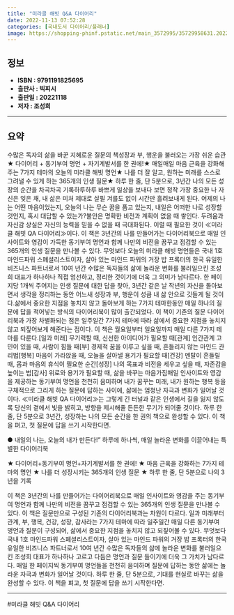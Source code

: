 ```yaml
---
title: "미라클 해빗 Q&A 다이어리"
date: 2022-11-13 07:52:28
categories: [국내도서 다이어리/플래너]
image: https://shopping-phinf.pstatic.net/main_3572995/35729958631.20221109154740.jpg
---
```


## **정보**

- **ISBN : 9791191825695**
- **출판사 : 빅피시**
- **출판일 : 20221118**
- **저자 : 조성희**

------



## **요약**

수많은 독자의 삶을 바꾼 지혜로운 질문의 책성장과 부, 행운을 불러오는 가장 쉬운 습관★ 다이어리 + 동기부여 명언 + 자기계발서를 한 권에!★ 매일매일 마음 근육을 강화해주는 7가지 테마의 오늘의 미라클 해빗 명언★ 나를 더 잘 알고, 원하는 미래를 스스로 그려낼 수 있게 하는 365개의 인생 질문★ 하루 한 줄, 단 5분으로, 3년간 나의 모든 성장의 순간을 차곡차곡 기록하루하루 바쁘게 일상을 보내다 보면 정작 가장 중요한 나 자신은 잊은 채, 내 삶은 미처 제대로 살필 겨를도 없이 시간만 흘려보내게 된다. 어제의 나는 어떤 마음이었는지, 오늘의 나는 무슨 꿈을 품고 있는지, 내일은 어떠한 나로 성장할 것인지, 혹시 대답할 수 있는가?불안은 명확한 비전과 계획이 없을 때 쌓인다. 두려움과 자신감 상실은 자신의 능력을 믿을 수 없을 때 극대화된다. 이럴 때 필요한 것이 ≪미라클 해빗 QA 다이어리≫이다. 이 책은 3년간의 나를 만들어가는 다이어리북으로 매일 인사이트와 영감이 가득한 동기부여 명언과 함께 나만의 비전을 꿈꾸고 점검할 수 있는 365개의 인생 질문을 만나볼 수 있다. 무엇보다 오늘의 미라클 해빗 명언들은 국내 1호 마인드파워 스폐셜리스트이자, 살아 있는 마인드 파워의 거장 밥 프록터의 한국 유일한 비즈니스 파트너로서 10여 년간 수많은 독자들의 삶에 놀라운 변화를 불러일으킨 조성희 대표가 하나하나 직접 엄선하고, 정리한 것이기에 더욱 그 의미가 남다르다. 한 페이지당 1개씩 주어지는 인생 질문에 대한 답을 찾아, 3년간 같은 날 작년의 자신을 돌아보면서 생각을 정리하는 동안 어느새 성장과 부, 행운이 성큼 내 삶 안으로 깃들게 될 것이다.삶에서 중요한 지점을 놓치지 않고 돌아보게 하는 7가지 테마한동안 매일 하나의 질문에 답을 적어넣는 방식의 다이어리북이 많이 출간되었다. 이 책이 기존의 질문 다이어리북과 가장 차별화되는 점은 일주일간 7가지 테마에 따라 삶에서 중요한 지점을 놓치지 않고 되짚어보게 해준다는 점이다. 이 책은 월요일부터 일요일까지 매일 다른 7가지 테마를 다룬다.[일과 미래] 무기력할 때, 신선한 아이디어가 필요할 때[관계] 인간관계 고민이 있을 때, 사람이 힘들 때[부] 경제적 꿈을 이루고 싶을 때, 흔들리지 않는 마인드 관리법[행복] 마음이 가라앉을 때, 오늘을 살아낼 용기가 필요할 때[건강] 멘탈이 흔들릴 때, 몸과 마음의 휴식이 필요한 순간[성장] 나의 목표과 비전을 세우고 싶을 때, 자존감을 높이는 법[감사] 위로와 용기가 필요할 때, 삶을 바꾸는 마음가짐매일 인사이트와 영감을 제공하는 동기부여 명언을 천천히 음미하며 내가 꿈꾸는 미래, 내가 원하는 행복 등을 구체적으로 그리게 하는 질문에 답하는 사이에, 삶에는 엄청난 자극과 변화가 일어날 것이다. ≪미라클 해빗 QA 다이어리≫는 그렇게 긴 터널과 같은 인생에서 길을 잃지 않도록 당신의 곁에서 빛을 밝히고, 방향을 제시해줄 든든한 무기가 되어줄 것이다. 하루 한 줄, 단 5분으로 3년간, 성장하는 나의 모든 순간을 한 권의 책으로 완성할 수 있다. 이 책을 펴고, 첫 질문에 답을 쓰기 시작한다면.

● 내일의 나는, 오늘의 내가 만든다!”
하루에 하나씩, 매일 놀라운 변화를 이끌어내는 특별한 다이어리북

★ 다이어리+동기부여 명언+자기계발서를 한 권에!  ★ 마음 근육을 강화하는 7가지 테마의 명언
★ 나를 더 성장시키는 365개의 인생 질문  ★ 하루 한 줄, 단 5분으로 나의 3년을 기록

이 책은 3년간의 나를 만들어가는 다이어리북으로 매일 인사이트와 영감을 주는 동기부여 명언과 함께 나만의 비전을 꿈꾸고 점검할 수 있는 365개의 인생 질문을 만나볼 수 있다. 이 책은 질문만으로 구성된 기존의 다이어리북과는 차원이 다르다. 일과 미래부터 관계, 부, 행복, 건강, 성장, 감사라는 7가지 테마에 따라 일주일간 매일 다른 동기부여 명언과 질문이 구성되어, 삶에서 중요한 지점을 놓치지 않고 되짚어볼 수 있다. 무엇보다 국내 1호 마인드파워 스폐셜리스트이자, 살아 있는 마인드 파워의 거장 밥 프록터의 한국 유일한 비즈니스 파트너로서 10여 년간 수많은 독자들의 삶에 놀라운 변화를 불러일으킨 조성희 대표가 하나하나 고르고 다듬은 명언과 질문 들이기에 더욱 그 가치가 남다르다. 매일 한 페이지씩 동기부여 명언들을 천천히 음미하며 질문에 답하는 동안 삶에는 놀라운 자극과 변화가 일어날 것이다. 하루 한 줄, 단 5분으로, 기대를 현실로 바꾸는 삶을 완성할 수 있다. 이 책을 펴고, 첫 질문에 답을 쓰기 시작한다면.



------

#미라클 해빗 Q&A 다이어리


